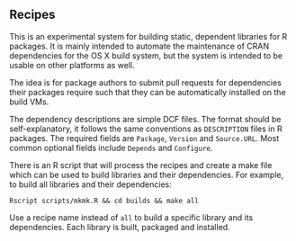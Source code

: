 ## Recipes

This is an experimental system for building static, dependent libraries
for R packages. It is mainly intended to automate the maintenance of
CRAN dependencies for the OS X build system, but the system is intended
to be usable on other platforms as well.

The idea is for package authors to submit pull requests for
dependencies their packages require such that they can be
automatically installed on the build VMs.

The dependency descriptions are simple DCF files. The format should be
self-explanatory, it follows the same conventions as `DESCRIPTION`
files in R packages. The required fields are `Package`, `Version` and
`Source.URL`. Most common optional fields include `Depends` and
`Configure`.

There is an R script that will process the recipes and create a make
file which can be used to build libraries and their dependencies.
For example, to build all libraries and their dependencies:

    Rscript scripts/mkmk.R && cd builds && make all

Use a recipe name instead of `all` to build a specific library and its
dependencies. Each library is built, packaged and installed.
